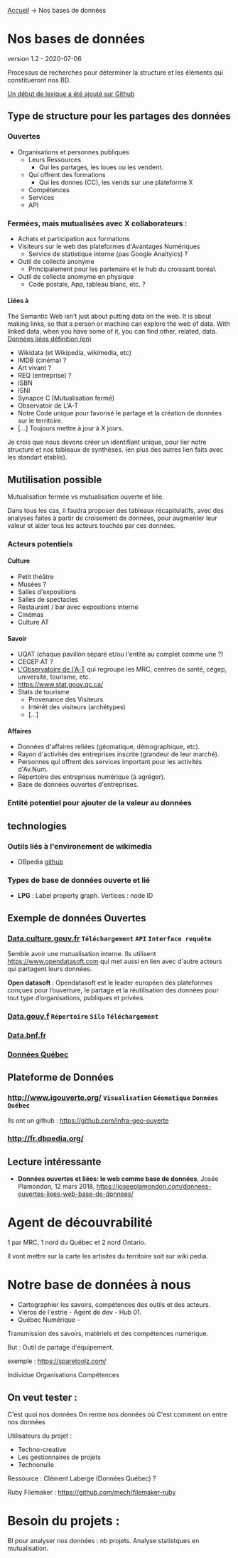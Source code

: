 [Accueil]() &rarr; Nos bases de données

# Nos bases de données
version 1.2 - 2020-07-06

Processus de recherches pour déterminer la structure et les éléments qui constitueront nos BD.

[Un début de lexique a été ajouté sur Github ](https://github.com/Avantage-Numerique/aide/blob/master/sujets/lexique.md)

## Type de structure pour les partages des données

### Ouvertes
- Organisations et personnes publiques
    - Leurs Ressources
        - Qui les partages, les loues ou les vendent.
    - Qui offrent des formations
        - Qui les donnes (CC), les vends sur une plateforme X
    - Compétences
    - Services
    - API
        
### Fermées, mais mutualisées avec X collaborateurs :
- Achats et participation aux formations
- Visiteurs sur le web des plateformes d'Avantages Numériques
    - Service de statistique interne (pas Google Analtyics) ?
- Outil de collecte anonyme
    - Principalement pour les partenaire et le hub du croissant boréal.
- Outil de collecte anomyme en physique
    - Code postale, App, tableau blanc, etc. ?

#### Liées à
The Semantic Web isn't just about putting data on the web. It is about making links, so that a person or machine can explore the web of data.  With linked data, when you have some of it, you can find other, related, data. [Données liées définition (en)](https://www.w3.org/DesignIssues/LinkedData.html)
- Wikidata (et Wikipedia, wikimedia, etc)
- IMDB (cinéma) ?
- Art vivant ?
- REQ (entreprise) ?
- ISBN
- ISNI
- Synapce C (Mutualisation fermé)
- Observatoir de L'A-T
- Notre Code unique pour favorisé le partage et la création de données sur le territoire.
- [...] Toujours mettre à jour à X jours.

Je crois que nous devons créer un identifiant unique, pour lier notre structure et nos tableaux de synthèses. (en plus des autres lien faits avec les standart établis).

## Mutilisation possible

Mutualisation fermée vs mutualisation ouverte et liée.

Dans tous les cas, il faudra proposer des tableaux récapitulatifs, avec des analyses faites à partir de croisement de données, pour augmenter leur valeur et aider tous les acteurs touchés par ces données.

### Acteurs potentiels

#### Culture
- Petit théâtre
- Musées ?
- Salles d'expositions
- Salles de spectacles
- Restaurant / bar avec expositions interne
- Cinémas
- Culture AT

#### Savoir
- UQAT (chaque pavillon séparé et/ou l'entité au complet comme une ?)
- CEGEP AT ?
- [L'Observatoire de l'A-T](https://www.observat.qc.ca/) qui regroupe les MRC, centres de santé, cégep, université, tourisme, etc.
- https://www.stat.gouv.qc.ca/
- Stats de tourisme
    - Provenance des Visiteurs
    - Intérêt des visiteurs (archétypes)
    - [...]

#### Affaires
- Données d'affaires reliées (géomatique, démographique, etc).
- Rayon d'activités des entreprises inscrite (grandeur de leur marché).
- Personnes qui offrent des services important pour les activités d'Av.Num.
- Répertoire des entreprises numérique (à agréger).
- Base de données ouvertes d'entreprises.



### Entité potentiel pour ajouter de la valeur au données

## technologies

### Outils liés à l'environement de wikimedia

- DBpedia [github](https://github.com/dbpedia)

### Types de base de données ouverte et lié
- **LPG** : Label property graph. Vertices : node ID


## Exemple de données Ouvertes

### [Data.culture.gouv.fr](https://data.culture.gouv.fr/) `Téléchargement` `API` `Interface requête`
Semble avoir une mutualisation interne.
Ils utilisent https://www.opendatasoft.com qui met aussi en lien avec d'autre acteurs qui partagent leurs données.

**Open datasoft** : Opendatasoft est le leader européen des plateformes conçues pour l’ouverture, le partage et la réutilisation des données pour tout type d’organisations, publiques et privées.

### [Data.gouv.f](https://www.data.gouv.fr) `Répertoire` `Silo` `Téléchargement`

### [Data.bnf.fr](https://data.bnf.fr/)

### [Données Québec](https://www.donneesquebec.ca/fr/)

## Plateforme de Données

### http://www.igouverte.org/ `Visualisation` `Géomatique` `Données Québec`
Ils ont un github : https://github.com/infra-geo-ouverte

### http://fr.dbpedia.org/

## Lecture intéressante
- **Données ouvertes et liées: le web comme base de données**, Josée Plamondon, 12 mars 2018, https://joseeplamondon.com/donnees-ouvertes-liees-web-base-de-donnees/


# Agent de découvrabilité
1 par MRC, 1 nord du Québec et 2 nord Ontario.

Il vont mettre sur la carte les artisites du territoire soit sur wiki pedia.


# Notre base de données à nous

- Cartographier les savoirs, compétences des outils et des acteurs.
- Vieros de l'estrie - Agent de dev - Hub 01.
- Québec Numérique -


Transmission des savoirs, matériels et des compétences numérique.

But : Outil de partage d'équipement.

exemple : https://sparetoolz.com/

Individue
Organisations
Compétences

## On veut tester :
C'est quoi nos données
On rentre nos données où
C'est comment on entre nos données

Utilisateurs du projet :
- Techno-creative
- Les gestionnaires de projets
- Technonulle

Ressource : Clément Laberge (Données Québec) ?


Ruby Filemaker : https://github.com/mech/filemaker-ruby

# Besoin du projets :

BI pour analyser nos données : nb projets.
Analyse statistques en mutualisation.
